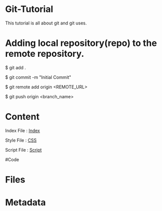 # Git-Tutorial

This tutorial is all about git and git uses.

# Adding local repository(repo) to the remote repository.

$ git add .


$ git commit -m "Initial Commit"

$ git remote add origin <REMOTE_URL>


$ git push origin <branch_name>


# Content

Index File  : [Index](../master/index.html)

Style File  : [CSS](../master/style.css)

Script File : [Script](../master/script.js)

#Code 







































# Files






























































# Metadata
